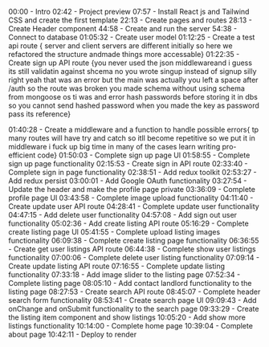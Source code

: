 00:00 - Intro
02:42 - Project preview
07:57 - Install React js and Tailwind CSS and create the first template
22:13 - Create pages and routes
28:13 - Create Header component 
44:58 - Create and run the server 
54:38 - Connect to database 
01:05:32 - Create user model
01:12:25 - Create a test api route { server and client servers are different initially so here we refactored the structure andmade things more accessable}
01:22:35 - Create sign up API route {you never used the json middlewareand i guess its still validatin against shcema no you wrote singup instead of signup silly right yeah that was an error but the main was actually you left a space after /auth so the route was broken you made schema without using schema from mongoose os ti was and error
hash passwords before storing it in dbs 
so you cannot send hashed password when you made the key as password pass its reference}

01:40:28 - Create a middleware and a function to handle possible errors{ tp many routes will have try and catch so itll become repetitive so we put it in middleware i fuck up big time in many of the cases learn writing pro-efficient code}
01:50:03 - Complete sign up page Ul
01:58:55 - Complete sign up page functionality
02:15:53 - Create sign in API route
02:33:40 - Complete sign in page functionality
02:38:51 - Add redux toolkit
02:53:27 - Add redux persist
03:00:01 - Add Google OAuth functionality
03:27:54 - Update the header and make the profile page private
03:36:09 - Complete profile page Ul
03:43:58 - Complete image upload functionality
04:11:40 - Create update user API route
04:28:41 - Complete update user functionality 
04:47:15 - Add delete user functionality
04:57:08 - Add sign out user functionality
05:02:36 - Add create listing API route
05:16:29 - Complete create listing page Ul
05:41:55 - Complete upload listing images functionality 
06:09:38 - Complete create listing page functionality 
06:36:55 - Create get user listings API route
06:44:38 - Complete show user listings functionality
07:00:06 - Complete delete user listing functionality
07:09:14 - Create update listing API route
07:16:55 - Complete update listing functionality 
07:33:18 - Add image slider to the listing page
07:52:34 - Complete listing page
08:05:10 - Add contact landlord functionality to the listing page
08:27:53 - Create search API route
08:45:07 - Complete header search form functionality
08:53:41 - Create search page Ul
09:09:43 - Add onChange and onSubmit functionality to the search page
09:33:29 - Create the listing item component and show listings
10:05:20 - Add show more listings functionality
10:14:00 - Complete home page
10:39:04 - Complete about page
10:42:11 - Deploy to render

